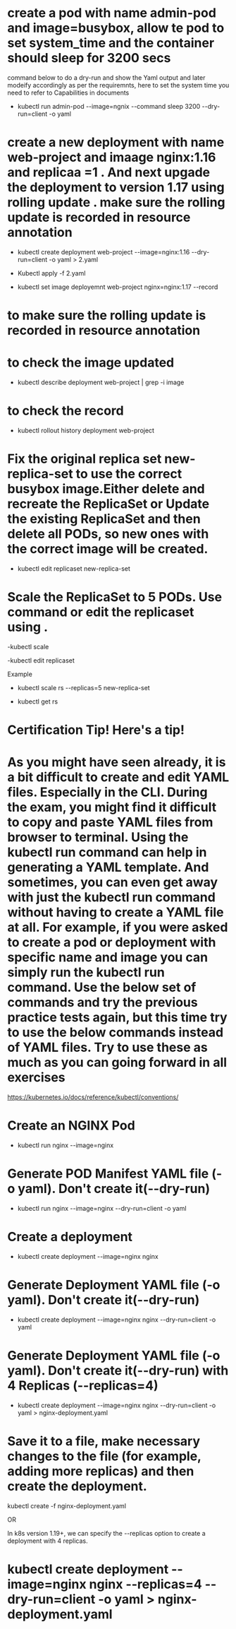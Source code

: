 # create a pod with name admin-pod and image=busybox, allow te pod to set system_time and the container should sleep for 3200 secs
command below to do a dry-run and show the Yaml output and later modeify accordingly as per the requiremnts, here to set the system time you need to refer to Capabilities in documents  



- kubectl run admin-pod --image=ngnix --command sleep 3200 --dry-run=client -o yaml



# create a new  deployment  with name web-project and imaage nginx:1.16 and replicaa =1 . And next upgade the deployment to version 1.17 using rolling update . make sure the rolling update is recorded in resource annotation 

- kubectl create deployment web-project --image=nginx:1.16 --dry-run=client -o yaml > 2.yaml

- Kubectl apply -f 2.yaml 

- kubectl set image deployemnt web-project nginx=nginx:1.17 --record
# to make  sure the rolling update is recorded in resource annotation 

# to check  the image updated
- kubectl describe deployment web-project | grep -i image 

# to check the record 
- kubectl rollout history deployment web-project


# Fix the original replica set new-replica-set to use the correct busybox image.Either delete and recreate the ReplicaSet or Update the existing ReplicaSet and then delete all PODs, so new ones with the correct image will be created.


- kubectl edit replicaset new-replica-set


# Scale the ReplicaSet to 5 PODs. Use command or edit the replicaset using .

-kubectl scale 

-kubectl edit replicaset

Example 
- kubectl scale rs --replicas=5 new-replica-set

- kubectl get  rs 


# Certification Tip! Here's a tip! 

# As you might have seen already, it is a bit difficult to create and edit YAML files. Especially in the CLI. During the exam, you might find it difficult to copy and paste YAML files from browser to terminal. Using the kubectl run command can help in generating a YAML template. And sometimes, you can even get away with just the kubectl run command without having to create a YAML file at all. For example, if you were asked to create a pod or deployment with specific name and image you can simply run the kubectl run command. Use the below set of commands and try the previous practice tests again, but this time try to use the below commands instead of YAML files. Try to use these as much as you can going forward in all exercises


https://kubernetes.io/docs/reference/kubectl/conventions/

# Create an NGINX Pod

- kubectl run nginx --image=nginx

# Generate POD Manifest YAML file (-o yaml). Don't create it(--dry-run)

- kubectl run nginx --image=nginx --dry-run=client -o yaml

# Create a deployment

- kubectl create deployment --image=nginx nginx

# Generate Deployment YAML file (-o yaml). Don't create it(--dry-run)

- kubectl create deployment --image=nginx nginx --dry-run=client -o yaml

# Generate Deployment YAML file (-o yaml). Don't create it(--dry-run) with 4 Replicas (--replicas=4)

- kubectl create deployment --image=nginx nginx --dry-run=client -o yaml > nginx-deployment.yaml

# Save it to a file, make necessary changes to the file (for example, adding more replicas) and then create the deployment.

kubectl create -f nginx-deployment.yaml

OR

In k8s version 1.19+, we can specify the --replicas option to create a deployment with 4 replicas.

# kubectl create deployment --image=nginx nginx --replicas=4 --dry-run=client -o yaml > nginx-deployment.yaml


